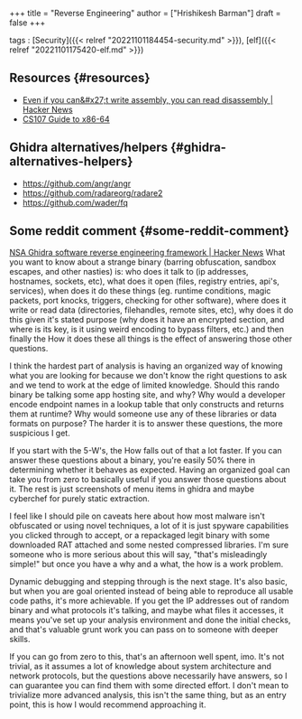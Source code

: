 +++
title = "Reverse Engineering"
author = ["Hrishikesh Barman"]
draft = false
+++

tags
: [Security]({{< relref "20221101184454-security.md" >}}), [elf]({{< relref "20221101175420-elf.md" >}})


## Resources {#resources}

-   [Even if you can&amp;#x27;t write assembly, you can read disassembly | Hacker News](https://news.ycombinator.com/item?id=35435811)
-   [CS107 Guide to x86-64](https://web.stanford.edu/class/cs107/guide/x86-64.html)


## Ghidra alternatives/helpers {#ghidra-alternatives-helpers}

-   <https://github.com/angr/angr>
-   <https://github.com/radareorg/radare2>
-   <https://github.com/wader/fq>


## Some reddit comment {#some-reddit-comment}

[NSA Ghidra software reverse engineering framework | Hacker News](https://news.ycombinator.com/item?id=35324380)
What you want to know about a strange binary (barring obfuscation, sandbox escapes, and other nasties) is: who does it talk to (ip addresses, hostnames, sockets, etc), what does it open (files, registry entries, api's, services), when does it do these things (eg. runtime conditions, magic packets, port knocks, triggers, checking for other software), where does it write or read data (directories, filehandles, remote sites, etc), why does it do this given it's stated purpose (why does it have an encrypted section, and where is its key, is it using weird encoding to bypass filters, etc.) and then finally the How it does these all things is the effect of answering those other questions.

I think the hardest part of analysis is having an organized way of knowing what you are looking for because we don't know the right questions to ask and we tend to work at the edge of limited knowledge. Should this rando binary be talking some app hosting site, and why? Why would a developer encode endpoint names in a lookup table that only constructs and returns them at runtime? Why would someone use any of these libraries or data formats on purpose? The harder it is to answer these questions, the more suspicious I get.

If you start with the 5-W's, the How falls out of that a lot faster. If you can answer these questions about a binary, you're easily 50% there in determining whether it behaves as expected. Having an organized goal can take you from zero to basically useful if you answer those questions about it. The rest is just screenshots of menu items in ghidra and maybe cyberchef for purely static extraction.

I feel like I should pile on caveats here about how most malware isn't obfuscated or using novel techniques, a lot of it is just spyware capabilities you clicked through to accept, or a repackaged legit binary with some downloaded RAT attached and some nested compressed libraries. I'm sure someone who is more serious about this will say, "that's misleadingly simple!" but once you have a why and a what, the how is a work problem.

Dynamic debugging and stepping through is the next stage. It's also basic, but when you are goal oriented instead of being able to reproduce all usable code paths, it's more achievable. If you get the IP addresses out of random binary and what protocols it's talking, and maybe what files it accesses, it means you've set up your analysis environment and done the initial checks, and that's valuable grunt work you can pass on to someone with deeper skills.

If you can go from zero to this, that's an afternoon well spent, imo. It's not trivial, as it assumes a lot of knowledge about system architecture and network protocols, but the questions above necessarily have answers, so I can guarantee you can find them with some directed effort. I don't mean to trivialize more advanced analysis, this isn't the same thing, but as an entry point, this is how I would recommend approaching it.
